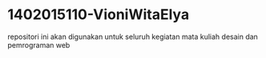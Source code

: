 # 1402015110-VioniWitaElya
repositori ini akan digunakan untuk seluruh kegiatan mata kuliah desain dan pemrograman web
